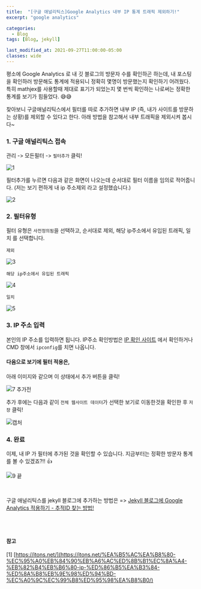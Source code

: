 ```yaml
---
title:  "[구글 애널리틱스]Google Analytics 내부 IP 통계 트래픽 제외하기!"
excerpt: "google analytics"

categories:
  - Blog
tags: [Blog, jekyll]

last_modified_at: 2021-09-27T11:00:00-05:00
classes: wide
---
```


평소에 Google Analytics 로 내 깃 블로그의 방문자 수를 확인하곤 하는데, 내 포스팅을 확인하러 방문해도 통계에 적용되니 정확히 몇명이 방문했는지 확인하기 어려웠다. 
특히 mathjex를 사용할때 제대로 표기가 되었는지 몇 번씩 확인하는 나로써는 정확한 통계를 보기가 힘들었다. 😅😅

찾아보니 구글애널리틱스에서 필터를 따로 추가하면 내부 IP (즉, 내가 사이트를 방문하는 상황)를 제외할 수 있다고 한다. 아래 방법을 참고해서 내부 트래픽을 제외시켜 봅시다~

### 1. 구글 애널리틱스 접속


관리 -> 모든필터 -> `필터추가` 클릭!


![1](https://user-images.githubusercontent.com/53431568/134842198-a0bd9daf-9500-42bb-8757-04c9eba41857.PNG)


필터추가를 누르면 다음과 같은 화면이 나오는데 순서대로 필터 이름을 임의로 적어줍니다. (저는 보기 편하게 내 ip 주소제외 라고 설정했습니다.)

![2](https://user-images.githubusercontent.com/53431568/134842226-49a4e518-a929-4452-a387-02c5a78ea206.PNG)


### 2. 필터유형

필터 유형은 `사전정의됨`을 선택하고, 순서대로 제외, 해당 ip주소에서 유입된 트래픽, 일치 를 선택합니다.

`제외`

![3](https://user-images.githubusercontent.com/53431568/134842435-0e69cd00-0857-414d-9d46-2ed345ac7239.PNG)

`해당 ip주소에서 유입된 트래픽`

![4](https://user-images.githubusercontent.com/53431568/134842445-af073616-5419-4538-ac43-81237f042587.PNG)

`일치`

![5](https://user-images.githubusercontent.com/53431568/134842433-3f6325fb-e6cf-43c9-9249-2f172c83998d.PNG)


### 3. IP 주소 입력

본인의 IP 주소를 입력하면 됩니다. IP주소 확인방법은 [IP 확인 사이트](https://www.findip.kr/) 에서 확인하거나 CMD 창에서 `ipconfig`를 치면 나옵니다.


#### 다음으로 보기에 필터 적용은,
아래 이미지와 같으며 이 상태에서 추가 버튼을 클릭!

![7 추가전](https://user-images.githubusercontent.com/53431568/134842743-c5337e72-c4bc-4a51-9cb4-e99eb2e74392.PNG)

추가 후에는 다음과 같이 `전체 웹사이트 데이터`가 선택한 보기로 이동한것을 확인한 후 `저장` 클릭!

![캡처](https://user-images.githubusercontent.com/53431568/134842954-778e9885-b1c1-4004-800f-19315854b439.PNG)



### 4. 완료

이제, 내 IP 가 필터에 추가된 것을 확인할 수 있습니다. 지금부터는 정확한 방문자 통계를 볼 수 있겠죠?!! 👍


![9  끝](https://user-images.githubusercontent.com/53431568/134842971-5b85164e-0e86-4aec-ba6c-708d36eaabe7.PNG)

<br>

구글 애널리틱스를 jekyll 블로그에 추가하는 방법은 => [Jekyll 블로그에 Google Analytics 적용하기 - 추적ID 찾는 방법!](https://chaelin0722.github.io/blog/google_analytics/) 


<br><br>


#### 참고

[1] [https://itons.net/](https://itons.net/%EA%B5%AC%EA%B8%80-%EC%95%A0%EB%84%90%EB%A6%AC%ED%8B%B1%EC%8A%A4-%EB%82%B4%EB%B6%80-ip-%ED%86%B5%EA%B3%84-%ED%8A%B8%EB%9E%98%ED%94%BD-%EC%A0%9C%EC%99%B8%ED%95%98%EA%B8%B0/)
